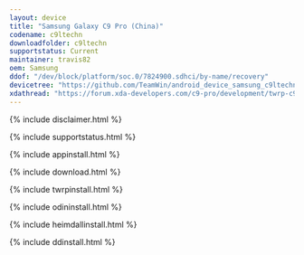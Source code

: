 ```yaml
---
layout: device
title: "Samsung Galaxy C9 Pro (China)"
codename: c9ltechn
downloadfolder: c9ltechn
supportstatus: Current
maintainer: travis82
oem: Samsung
ddof: "/dev/block/platform/soc.0/7824900.sdhci/by-name/recovery"
devicetree: "https://github.com/TeamWin/android_device_samsung_c9ltechn"
xdathread: "https://forum.xda-developers.com/c9-pro/development/twrp-c9ltechn-t3646970"
---
```


{% include disclaimer.html %}

{% include supportstatus.html %}

{% include appinstall.html %}

{% include download.html %}

{% include twrpinstall.html %}

{% include odininstall.html %}

{% include heimdallinstall.html %}

{% include ddinstall.html %}
